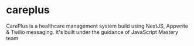 # careplus
CarePlus is a healthcare management system build using NextJS, Appwrite &amp; Twilio messaging. It's built under the guidance of JavaScript Mastery team
